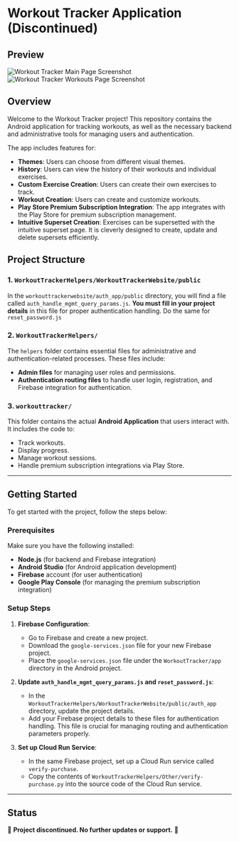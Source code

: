 # Workout Tracker Application (Discontinued)

## Preview
![Workout Tracker Main Page Screenshot](images/mainpage.jpg)
![Workout Tracker Workouts Page Screenshot](images/workouts.jpg)

## Overview
Welcome to the Workout Tracker project! This repository contains the Android application for tracking workouts, as well as the necessary backend and administrative tools for managing users and authentication.

The app includes features for:
- **Themes**: Users can choose from different visual themes.
- **History**: Users can view the history of their workouts and individual exercises.
- **Custom Exercise Creation**: Users can create their own exercises to track.
- **Workout Creation**: Users can create and customize workouts.
- **Play Store Premium Subscription Integration**: The app integrates with the Play Store for premium subscription management.
- **Intuitive Superset Creation**: Exercises can be supersetted with the intuitive superset page. It is cleverly designed to create, update and delete supersets efficiently.

## Project Structure

### 1. **`WorkoutTrackerHelpers/WorkoutTrackerWebsite/public`**
In the `workouttrackerwebsite/auth_app/public` directory, you will find a file called `auth_handle_mgmt_query_params.js`. **You must fill in your project details** in this file for proper authentication handling. Do the same for `reset_password.js`

### 2. **`WorkoutTrackerHelpers/`**
The `helpers` folder contains essential files for administrative and authentication-related processes. These files include:
- **Admin files** for managing user roles and permissions.
- **Authentication routing files** to handle user login, registration, and Firebase integration for authentication.

### 3. **`workouttracker/`**
This folder contains the actual **Android Application** that users interact with. It includes the code to:
- Track workouts.
- Display progress.
- Manage workout sessions.
- Handle premium subscription integrations via Play Store.

---

## Getting Started

To get started with the project, follow the steps below:

### Prerequisites
Make sure you have the following installed:
- **Node.js** (for backend and Firebase integration)
- **Android Studio** (for Android application development)
- **Firebase** account (for user authentication)
- **Google Play Console** (for managing the premium subscription integration)

### Setup Steps

1. **Firebase Configuration**:
   - Go to Firebase and create a new project.
   - Download the `google-services.json` file for your new Firebase project.
   - Place the `google-services.json` file under the `WorkoutTracker/app` directory in the Android project.

2. **Update `auth_handle_mgmt_query_params.js` and `reset_password.js`**:
   - In the `WorkoutTrackerHelpers/WorkoutTrackerWebsite/public/auth_app` directory, update the project details.
   - Add your Firebase project details to these files for authentication handling. This file is crucial for managing routing and authentication parameters properly.

3. **Set up Cloud Run Service**:
   - In the same Firebase project, set up a Cloud Run service called `verify-purchase`.
   - Copy the contents of `WorkoutTrackerHelpers/Other/verify-purchase.py` into the source code of the Cloud Run service.

---

## Status
🚨 **Project discontinued. No further updates or support.** 🚨
